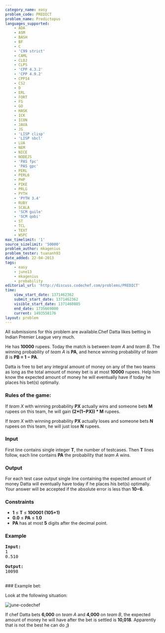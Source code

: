```yaml
---
category_name: easy
problem_code: PREDICT
problem_name: Predictopus
languages_supported:
    - ADA
    - ASM
    - BASH
    - BF
    - C
    - 'C99 strict'
    - CAML
    - CLOJ
    - CLPS
    - 'CPP 4.3.2'
    - 'CPP 4.9.2'
    - CPP14
    - CS2
    - D
    - ERL
    - FORT
    - FS
    - GO
    - HASK
    - ICK
    - ICON
    - JAVA
    - JS
    - 'LISP clisp'
    - 'LISP sbcl'
    - LUA
    - NEM
    - NICE
    - NODEJS
    - 'PAS fpc'
    - 'PAS gpc'
    - PERL
    - PERL6
    - PHP
    - PIKE
    - PRLG
    - PYTH
    - 'PYTH 3.4'
    - RUBY
    - SCALA
    - 'SCM guile'
    - 'SCM qobi'
    - ST
    - TCL
    - TEXT
    - WSPC
max_timelimit: '1'
source_sizelimit: '50000'
problem_author: mkagenius
problem_tester: tuananh93
date_added: 22-04-2013
tags:
    - easy
    - june13
    - mkagenius
    - probability
editorial_url: 'http://discuss.codechef.com/problems/PREDICT'
time:
    view_start_date: 1371462362
    submit_start_date: 1371462362
    visible_start_date: 1371460885
    end_date: 1735669800
    current: 1493558176
layout: problem
---
```

All submissions for this problem are available.Chef Datta likes betting in Indian Premier League very much.

He has **10000** rupees. Today the match is between _team A_ and _team B_. The winning probability of _team A_ is **PA**, and hence winning probability of _team B_ is **PB = 1 − PA**. 

Datta is free to bet any integral amount of money on any of the two teams as long as the total amount of money bet is at most **10000** rupees.
Help him know the expected amount of money he will eventually have if today he places his bet(s) optimally.

### Rules of the game:

If _team X_ with winning probability **PX** actually wins and someone bets **M** rupees on this team, he will gain **(2\*(1−PX)) \* M** rupees.

If _team X_ with winning probability **PX** actually loses and someone bets **N** rupees on this team, he will just lose **N** rupees.

### Input

First line contains single integer **T**, the number of testcases. Then **T** lines follow, each line contains **PA** the probability that _team A_ wins.

### Output

For each test case output single line containing the expected amount of money Datta will eventually have today if he places his bet(s) optimally. Your answer will be accepted if the absolute error is less than **10−6**.

### Constraints

- **1** ≤ **T** ≤ **100001 (105+1)**
- **0.0** ≤  **PA**  ≤ **1.0**
- **PA** has at most **5** digits after the decimal point.

### Example

<pre><b>Input:</b>
1
0.510

<b>Output:</b>
10098

</pre>### Example bet:
Look at the following situation:




![june-codechef](//codechef.com/download/PREDICT.png)




If chef Datta bets **6,000** on _team A_ and **4,000** on _team B_, the expected amount of money he will have after the bet is settled is **10,018**. Apparently that is not the best he can do **;)**

